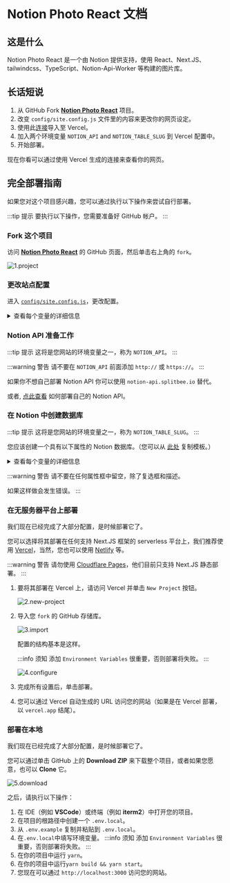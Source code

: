 # Notion Photo React 文档

## 这是什么

Notion Photo React 是一个由 Notion 提供支持，使用 React、Next.JS、tailwindcss、TypeScript、Notion-Api-Worker 等构建的图片库。

## 长话短说

1. 从 GitHub Fork [**Notion Photo React**](https://github.com/okisdev/Notion-Photo-React) 项目。
2. 改变 `config/site.config.js` 文件里的内容来更改你的网页设定。
3. 使用此[连接](https://vercel.com/new/git/external?repository-url=https%3A%2F%2Fgithub.com%2FHarry-Yep%2FNotion-Photo-React)导入至 Vercel。
4. 加入两个环境变量 `NOTION_API` and `NOTION_TABLE_SLUG` 到 Vercel 配置中。
5. 开始部署。

现在你看可以通过使用 Vercel 生成的连接来查看你的网页。

## 完全部署指南

如果您对这个项目感兴趣，您可以通过执行以下操作来尝试自行部署。

:::tip 提示
要执行以下操作，您需要准备好 GitHub 帐户。
:::

### Fork 这个项目

访问 [**Notion Photo React**](https://github.com/okisdev/Notion-Photo-React) 的 GitHub 页面，然后单击右上角的 `fork`。

![1.project](/docs/notion-photo-react/intro/1.project.png)

### 更改站点配置

进入 [`config/site.config.js`](https://github.com/okisdev/Notion-Photo-React/blob/main/config/site.config.js)，更改配置。

<details>
  <summary>查看每个变量的详细信息</summary>

```js
// Before you make changes to this document, please read https://docs.okis.dev/docs/notion-photo-react#change-the-site-configuration

module.exports = {
    global: {
        site: {
            name: 'Notion Photo React Example',
            description: 'Photo Gallery built with Notion, React.JS, Next.JS, tailwindcss, TypeScript, notion-api-worker and more.',
            url: 'https://npr.okis.dev/',
            author: 'Harry Yep',
            banner_img: `https://cdn.harrly.com/project/GitHub/Notion-Photo-React/img/Notion-Photo-React.Banner.png`,
            nav: [
                {
                    name: 'Home',
                    url: '/',
                    external: false,
                    position: 'left',
                },
                {
                    name: 'GitHub',
                    url: 'https://github.com/okisdev',
                    external: true,
                    position: 'right',
                },
            ],
            language: [
                { name: '🇬🇧 English', code: 'en-GB' },
                { name: '🇨🇳 简体中文', code: 'zh-CN' },
                { name: '🇭🇰 繁體中文', code: 'zh-HK' },
            ],
            font: '',
        },
        content: {
            header: {
                description: `A Photo Gallery built with <a href='https://notion.so/' class='transition duration-500 underline hover:bg-yellow-500 dark:hover:bg-yellow-600' target='_blank' rel='noopener noreferrer'>Notion</a>, <a href='https://nextjs.org/' class='transition duration-500 underline hover:bg-yellow-500 dark:hover:bg-yellow-600' target='_blank' rel='noopener noreferrer'>Next.js</a>, <a href='https://tailwindcss.com/' class='transition duration-500 underline hover:bg-yellow-500 dark:hover:bg-yellow-600' target='_blank' rel='noopener noreferrer'>tailwindcss</a>, <a href='https://www.typescriptlang.org/' class='transition duration-500 underline hover:bg-yellow-500 dark:hover:bg-yellow-600' target='_blank' rel='noopener noreferrer'>TypeScript</a>, <a href='https://github.com/splitbee/notion-api-worker' class='transition duration-500 underline hover:bg-yellow-500 dark:hover:bg-yellow-600' target='_blank' rel='noopener noreferrer'>Notion-Api-Worker</a> and more. (Find more on <a href='https://github.com/Harry-Yep/Notion-Photo-React' class='transition duration-500 underline hover:bg-yellow-500 dark:hover:bg-yellow-600' target='_blank' rel='noopener noreferrer'>GitHub</a>)`,
            },
            license: {
                name: 'CC BY-NC-SA 4.0',
                url: 'https://creativecommons.org/licenses/by-nc-sa/4.0/',
            },
            footer: {
                copyright: 'Copyright © 2023 Harry Yep. All rights reserved.',
            },
        },
        analytics: {
            umami: {
                url: 'https://umami.harisfox.com/script.js',
                website_id: '4c785146-016d-48b8-81fe-85172c82b37d',
            },
        },
    },
};
```

</details>

### Notion API 准备工作

:::tip 提示
这将是您网站的环境变量之一，称为 `NOTION_API`。
:::

:::warning 警告
请不要在 `NOTION_API` 前面添加 `http://` 或 `https://`。
:::

如果你不想自己部署 Notion API 你可以使用 `notion-api.splitbee.io` 替代。

或者, [点此查看](https://github.com/splitbee/notion-api-worker) 如何部署自己的 Notion API。

### 在 Notion 中创建数据库

:::tip 提示
这将是您网站的环境变量之一，称为 `NOTION_TABLE_SLUG`。
:::

您应该创建一个具有以下属性的 Notion 数据库。（您可以从 [此处](https://okisdev.notion.site/d04d7d2efc9a4e79a3c98d7d4c9e8fc9) 复制模板。）

<details>
  <summary>查看每个变量的详细信息</summary>

```
title: Title
location: Select
published: Checkbox
date: Date
slug: Text
url: URL (Your photo image url)
```

</details>

:::warning 警告
请不要在任何属性框中留空，除了复选框和描述。

如果这样做会发生错误。
:::

### 在无服务器平台上部署

我们现在已经完成了大部分配置，是时候部署它了。

您可以选择将其部署在任何支持 Next.JS 框架的 serverless 平台上，我们推荐使用 [Vercel](https://vercel.com)，当然，您也可以使用 [Netlify](https://www.netlify.com/) 等。

:::warning 警告
请勿使用 [Cloudflare Pages](https://pages.cloudflare.com/)，他们目前只支持 Next.JS 静态部署。
:::

1. 要将其部署在 Vercel 上，请访问 Vercel 并单击 `New Project` 按钮。

    ![2.new-project](/docs/notion-photo-react/intro/2.new-project.png)

2. 导入您 `fork` 的 GitHub 存储库。

    ![3.import](/docs/notion-photo-react/intro/3.import.png)

    配置的结构基本是这样。

    :::info 须知
    添加 `Environment Variables` 很重要，否则部署将失败。
    :::

    ![4.configure](/docs/notion-photo-react/intro/4.configure.png)

3. 完成所有设置后，单击部署。

4. 您可以通过 Vercel 自动生成的 URL 访问您的网站（如果是在 Vercel 部署，以 `vercel.app` 结尾）。

### 部署在本地

我们现在已经完成了大部分配置，是时候部署它了。

您可以通过单击 GitHub 上的 **Download ZIP** 来下载整个项目，或者如果您愿意，也可以 **Clone** 它。

![5.download](/docs/notion-photo-react/intro/5.download.png)

之后，请执行以下操作：

1. 在 IDE（例如 **VSCode**）或终端（例如 **iterm2**）中打开您的项目。
2. 在项目的根路径中创建一个 `.env.local`。
3. 从 `.env.example` 复制并粘贴到 `.env.local`。
4. 在`.env.local`中填写环境变量。
   :::info 须知
   添加 `Environment Variables` 很重要，否则部署将失败。
   :::
5. 在你的项目中运行 `yarn`。
6. 在你的项目中运行`yarn build && yarn start`。
7. 您现在可以通过 `http://localhost:3000` 访问您的网站。
